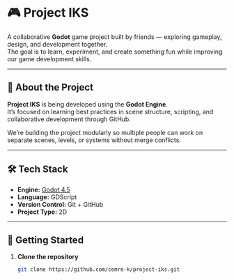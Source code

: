 # 🎮 Project IKS

A collaborative **Godot** game project built by friends — exploring gameplay, design, and development together.  
The goal is to learn, experiment, and create something fun while improving our game development skills.

---

## 🧠 About the Project

**Project IKS** is being developed using the **Godot Engine**.  
It’s focused on learning best practices in scene structure, scripting, and collaborative development through GitHub.

We’re building the project modularly so multiple people can work on separate scenes, levels, or systems without merge conflicts.

---

## 🛠️ Tech Stack

- **Engine:** [Godot 4.5](https://godotengine.org/)  
- **Language:** GDScript 
- **Version Control:** Git + GitHub  
- **Project Type:** 2D 

---

## 🚀 Getting Started

1. **Clone the repository**
   ```bash
   git clone https://github.com/cemre-k/project-iks.git
